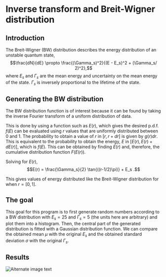 # Inverse transform and Breit-Wigner distribution

## Introduction

The Breit-Wigner (BW) distribution describes the energy distribution of an unstable quantum state, 
$$\frac{dN}{dE} \propto \frac{(\Gamma_s)^2}{(E - E_s)^2 + (\Gamma_s/ 2)^2},$$ 
where $E_s$ and $\Gamma_s$ are the mean energy and uncertainty on the mean energy of the state. $\Gamma_s$ is inversely proportional to the lifetime of the state.

## Generating the BW distribution

The BW distribution function is of interest because it can be found by taking the inverse Fourier transform of a uniform distribution of data. 

This is done by using a function such as $E(r)$, which gives the desired p.d.f. $f(E)$ can be evaluated using $r$ values that are uniformly distributed between $0$ and $1$. The probability to obtain a value of $r$ in $[r, r + dr]$ is given by $g(r)dr$. This is equivalent to the probability to obtain the energy, $E$ in $[E(r), E(r) + dE(r)]$, which is $f(E)$. This can be obtained by finding $E(r)$ and, therefore, the cumulative distribution function $F(E(r))$. 

Solving for $E(r)$,
$$E(r) = \frac{\Gamma_s}{2} \tan{((r-1/2)\pi)} + E_s .$$

This gives values of energy distributed like the Breit-Wigner distribution for when $r=[0,1]$.

## The goal

This goal for this program is to first generate random numbers according to a BW distribution with $E_s = 25$ and $\Gamma_s=5$ (the units here are arbitrary) and plot them into a histogram. Then, the central part of the generated distribution is fitted with a Gaussian distribution function. We can compare the obtained mean $\mu$ with the original $E_s$ and the obtained standard deviation $\sigma$ with the original $\Gamma_s$.

## Results

![Alternate image text]()
